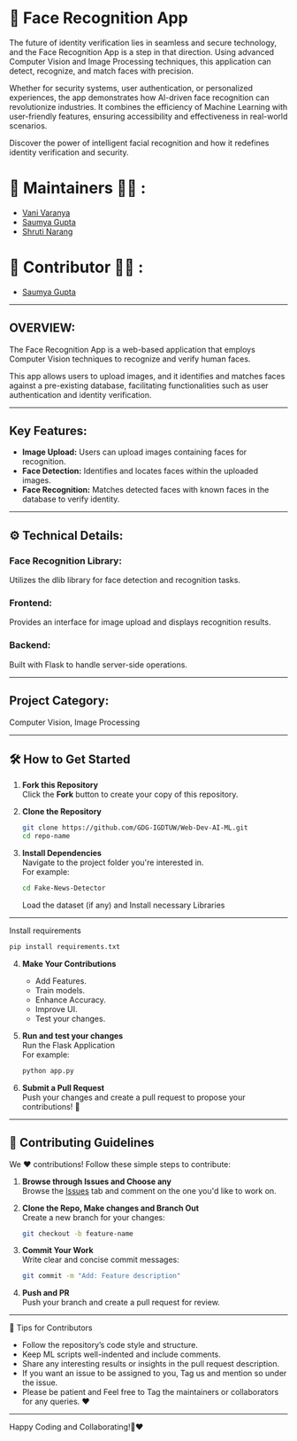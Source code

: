# 👶 Face Recognition App

The future of identity verification lies in seamless and secure technology, and the Face Recognition App is a step in that direction. Using advanced Computer Vision and Image Processing techniques, this application can detect, recognize, and match faces with precision.

Whether for security systems, user authentication, or personalized experiences, the app demonstrates how AI-driven face recognition can revolutionize industries. It combines the efficiency of Machine Learning with user-friendly features, ensuring accessibility and effectiveness in real-world scenarios.

Discover the power of intelligent facial recognition and how it redefines identity verification and security.


# 🙌 Maintainers 👩‍💻 :

- [Vani Varanya](https://github.com/vanivaranya)
- [Saumya Gupta](https://github.com/ISaumya1011)
- [Shruti Narang](https://github.com/Shruti-Narang)

# 🙌 Contributor 👩‍💻 :

- [Saumya Gupta](https://github.com/ISaumya1011)

---

## OVERVIEW:
The Face Recognition App is a web-based application that employs Computer Vision techniques to recognize and verify human faces. 

This app allows users to upload images, and it identifies and matches faces against a pre-existing database, facilitating functionalities such as user authentication and identity verification.

---

## Key Features:

- **Image Upload:** Users can upload images containing faces for recognition.
- **Face Detection:** Identifies and locates faces within the uploaded images.
- **Face Recognition:** Matches detected faces with known faces in the database to verify identity.

---

## ⚙️ Technical Details:

### Face Recognition Library: 
Utilizes the dlib library for face detection and recognition tasks.
### Frontend: 
Provides an interface for image upload and displays recognition results.
### Backend: 
Built with Flask to handle server-side operations.

---

## Project Category: 
Computer Vision, Image Processing

---

## 🛠️ How to Get Started  

1. **Fork this Repository**  
   Click the **Fork** button to create your copy of this repository.  

2. **Clone the Repository**  
   ```bash  
   git clone https://github.com/GDG-IGDTUW/Web-Dev-AI-ML.git  
   cd repo-name  
   ```  

3. **Install Dependencies**  
   Navigate to the project folder you're interested in.  
   For example:  
   ```bash  
   cd Fake-News-Detector
   ```  
   Load the dataset (if any) and Install necessary Libraries

---

   Install requirements

   ```bash  
   pip install requirements.txt
   ```     

4. **Make Your Contributions**  
   - Add Features.
   - Train models.
   - Enhance Accuracy.
   - Improve UI.
   - Test your changes.  

5. **Run and test your changes**  
   Run the Flask Application  
   For example:  
   ```bash  
   python app.py
   ```  

6. **Submit a Pull Request**  
   Push your changes and create a pull request to propose your contributions! 🎉  

---

## 🤝 Contributing Guidelines  

We ❤️ contributions! Follow these simple steps to contribute:  

1. **Browse through Issues and Choose any**  
   Browse the [Issues](#) tab and comment on the one you'd like to work on.  

2. **Clone the Repo, Make changes and Branch Out**  
   Create a new branch for your changes:  
   ```bash  
   git checkout -b feature-name  
   ```  

3. **Commit Your Work**  
   Write clear and concise commit messages:  
   ```bash  
   git commit -m "Add: Feature description"  
   ```  

4. **Push and PR**  
   Push your branch and create a pull request for review.  

---

🌟 Tips for Contributors
 - Follow the repository’s code style and structure.
 - Keep ML scripts well-indented and include comments.
 - Share any interesting results or insights in the pull request description.
 - If you want an issue to be assigned to you, Tag us and mention so under the issue.
 - Please be patient and Feel free to Tag the maintainers or collaborators for any queries. ❤️

---

Happy Coding and Collaborating!🚀❤️
